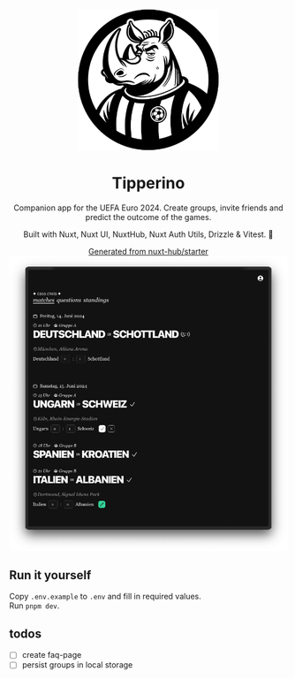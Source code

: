<div align="center">
    <img src="./public/rhino.webp" width=256 height=256>
    <h1>Tipperino</h1>
</div>

<div align="center">
    <p>Companion app for the UEFA Euro 2024. Create groups, invite friends and predict the outcome of the games.</p>
    <p>Built with Nuxt, Nuxt UI, NuxtHub, Nuxt Auth Utils, Drizzle & Vitest. 💚</p>
    <a href="https://github.com/nuxt-hub/starter">Generated from nuxt-hub/starter</a>
    <br />
    <img src="./screen.png">
</div>

## Run it yourself

Copy `.env.example` to `.env` and fill in required values.  
Run `pnpm dev`.

## todos

- [ ] create faq-page
- [ ] persist groups in local storage
